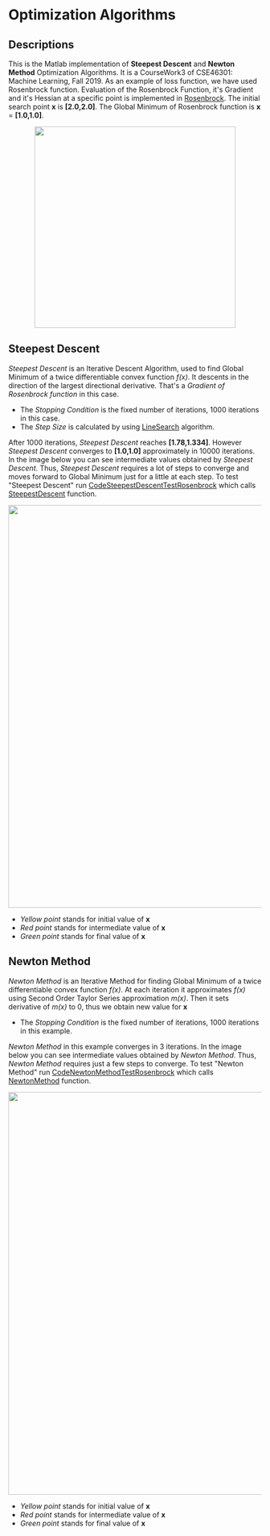 # Optimization Algorithms

## Descriptions
This is the Matlab implementation of **Steepest Descent** and **Newton Method** Optimization Algorithms.
It is a CourseWork3 of CSE46301: Machine Learning, Fall 2019.
As an example of loss function, we have used Rosenbrock function.
Evaluation of the Rosenbrock Function, it's Gradient and it's Hessian at a specific point is implemented in [Rosenbrock](https://github.com/kanybekasanbekov/Optimization-Algorithms/blob/master/Rosenbrock.m). 
The initial search point **x** is **[2.0,2.0]**. The Global Minimum of Rosenbrock function is **x** = **[1.0,1.0]**.
<p align="center">
    <img src="./asset/rosenbrock.png" width="400"/>
</p>

## Steepest Descent
*Steepest Descent* is an Iterative Descent Algorithm, used to find Global Minimum of a twice differentiable convex function *f(x)*. It descents in the direction of the largest directional derivative. That's a *Gradient of Rosenbrock function* in this case.
* The *Stopping Condition* is the fixed number of iterations, 1000 iterations in this case.
* The *Step Size* is calculated by using [LineSearch](https://github.com/kanybekasanbekov/Optimization-Algorithms/blob/master/LineSearch.m) algorithm.  

After 1000 iterations, *Steepest Descent* reaches **[1.78,1.334]**.
However *Steepest Descent* converges to **[1.0,1.0]** approximately in 10000 iterations.
In the image below you can see intermediate values obtained by *Steepest Descent*.
Thus, *Steepest Descent* requires a lot of steps to converge and moves forward to Global Minimum just for a little at each step.
To test "Steepest Descent" run [CodeSteepestDescentTestRosenbrock](https://github.com/kanybekasanbekov/Optimization-Algorithms/blob/master/CodeNewtonMethodTestRosenbrock.m) which calls [SteepestDescent](https://github.com/kanybekasanbekov/Optimization-Algorithms/blob/master/SteepestDescent.m) function.
<p align="center">
    <img src="./asset/steepest.png" width="800"/>
</p>  

* *Yellow point* stands for initial value of **x**
* *Red point* stands for intermediate value of **x**
* *Green point* stands for final value of **x**

## Newton Method
*Newton Method* is an Iterative Method for finding Global Minimum of a twice differentiable convex function *f(x)*.
At each iteration it approximates *f(x)* using Second Order Taylor Series approximation *m(x)*.
Then it sets derivative of *m(x)* to 0, thus we obtain new value for **x**  
* The *Stopping Condition* is the fixed number of iterations, 1000 iterations in this example.  

*Newton Method* in this example converges in 3 iterations.
In the image below you can see intermediate values obtained by *Newton Method*.
Thus, *Newton Method* requires just a few steps to converge.
To test "Newton Method" run [CodeNewtonMethodTestRosenbrock](https://github.com/kanybekasanbekov/Optimization-Algorithms/blob/master/CodeNewtonMethodTestRosenbrock.m) which calls [NewtonMethod](https://github.com/kanybekasanbekov/Optimization-Algorithms/blob/master/NewtonMethod.m) function.
<p align="center">
    <img src="./asset/newton.png" width="800"/>
</p>  

* *Yellow point* stands for initial value of **x**
* *Red point* stands for intermediate value of **x**
* *Green point* stands for final value of **x**
